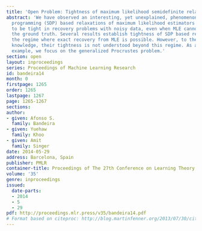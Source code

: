 ```yaml
---
title: 'Open Problem: Tightness of maximum likelihood semidefinite relaxations'
abstract: 'We have observed an interesting, yet unexplained, phenomenon: Semidefinite
  programming (SDP) based relaxations of maximum likelihood estimators (MLE) tend
  to be tight in recovery problems with noisy data, even when MLE cannot exactly recover
  the ground truth. Several results establish tightness of SDP based relaxations in
  the regime where exact recovery from MLE is possible. However, to the best of our
  knowledge, their tightness is not understood beyond this regime. As an illustrative
  example, we focus on the generalized Procrustes problem.'
section: open
layout: inproceedings
series: Proceedings of Machine Learning Research
id: bandeira14
month: 0
firstpage: 1265
order: 1265
lastpage: 1267
page: 1265-1267
sections: 
author:
- given: Afonso S.
  family: Bandeira
- given: Yuehaw
  family: Khoo
- given: Amit
  family: Singer
date: 2014-05-29
address: Barcelona, Spain
publisher: PMLR
container-title: Proceedings of The 27th Conference on Learning Theory
volume: '35'
genre: inproceedings
issued:
  date-parts:
  - 2014
  - 5
  - 29
pdf: http://proceedings.mlr.press/v35/bandeira14.pdf
# Format based on citeproc: http://blog.martinfenner.org/2013/07/30/citeproc-yaml-for-bibliographies/
---
```

